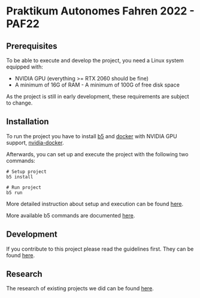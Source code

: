 # Praktikum Autonomes Fahren 2022 - PAF22

## Prerequisites

To be able to execute and develop the project, you need a Linux system equipped with:

- NVIDIA GPU (everything >= RTX 2060 should be fine)
- A minimum of 16G of RAM - A minimum of 100G of free disk space

As the project is still in early development, these requirements are subject to change.

## Installation

To run the project you have to install [b5](https://github.com/team23/b5)
and [docker](https://docs.docker.com/engine/install/) with NVIDIA GPU support,
[nvidia-docker](https://docs.nvidia.com/datacenter/cloud-native/container-toolkit/install-guide.html#docker).

Afterwards, you can set up and execute the project with the following two commands:

```shell
# Setup project
b5 install

# Run project
b5 run
```

More detailed instruction about setup and execution can be found [here](./doc/01_general/Readme.md).

More available b5 commands are documented [here](./doc/01_general/03_commands.md).

## Development

If you contribute to this project please read the guidelines first. They can be found [here](./doc/02_development/Readme.md).

## Research

The research of existing projects we did can be found [here](./doc/03_research/Readme.md).
